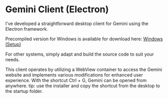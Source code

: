 # Gemini Client (Electron)
I've developed a straightforward desktop client for Gemini using the Electron framework.

Precompiled version for Windows is available for download here:
[Windows (Setup)](https://github.com/tristandostaler/open-webui-desktop/releases/download/v1.0.8/Open.WebUI.Desktop.Setup.1.0.8.exe)

For other systems, simply adapt and build the source code to suit your needs.

This client operates by utilizing a WebView container to access the Gemini website and implements various modifications for enhanced user experience.
With the shortcut Ctrl + G, Gemini can be opened from anywhere.
tip: use the installer and copy the shortcut from the desktop to the startup folder.


